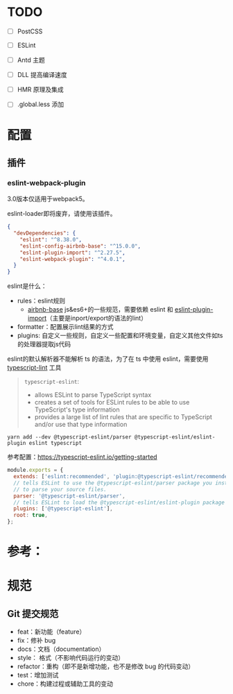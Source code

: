 # TODO

- [ ] PostCSS
- [ ] ESLint
- [ ] Antd 主题
- [ ] DLL 提高编译速度
- [ ] HMR 原理及集成
- [ ] .global.less 添加



# 配置

## 插件

### eslint-webpack-plugin

3.0版本仅适用于webpack5。

eslint-loader即将废弃，请使用该插件。

```json
{
  "devDependencies": {
    "eslint": "^8.38.0",
    "eslint-config-airbnb-base": "^15.0.0",
    "eslint-plugin-import": "^2.27.5",
    "eslint-webpack-plugin": "^4.0.1",
  }
}
```



eslint是什么：

- rules：eslint规则
  - [airbnb-base](https://www.npmjs.com/package/eslint-config-airbnb-base)  js&es6+的一些规范，需要依赖 eslint 和 [eslint-plugin-import](https://www.npmjs.com/package/eslint-plugin-import)（主要是inport/export的语法的lint）
- formatter：配置展示lint结果的方式
- plugins: 自定义一些规则，自定义一些配置和环境变量，自定义其他文件如ts的处理器提取js代码









eslint的默认解析器不能解析 ts 的语法，为了在 ts 中使用 eslint，需要使用 [typescript-lint](https://typescript-eslint.io/) 工具

> `typescript-eslint`:
>
> - allows ESLint to parse TypeScript syntax
> - creates a set of tools for ESLint rules to be able to use TypeScript's type information
> - provides a large list of lint rules that are specific to TypeScript and/or use that type information

```
yarn add --dev @typescript-eslint/parser @typescript-eslint/eslint-plugin eslint typescript
```

参考配置：https://typescript-eslint.io/getting-started

```js
module.exports = {
  extends: ['eslint:recommended', 'plugin:@typescript-eslint/recommended'],
  // tells ESLint to use the @typescript-eslint/parser package you installed 
  // to parse your source files.
  parser: '@typescript-eslint/parser',
  // tells ESLint to load the @typescript-eslint/eslint-plugin package as a plugin.
  plugins: ['@typescript-eslint'],
  root: true,
};
```



# 参考：





# 规范

## Git 提交规范





- feat：新功能（feature）
- fix：修补 bug
- docs：文档（documentation）
- style： 格式（不影响代码运行的变动）
- refactor：重构（即不是新增功能，也不是修改 bug 的代码变动）
- test：增加测试
- chore：构建过程或辅助工具的变动
